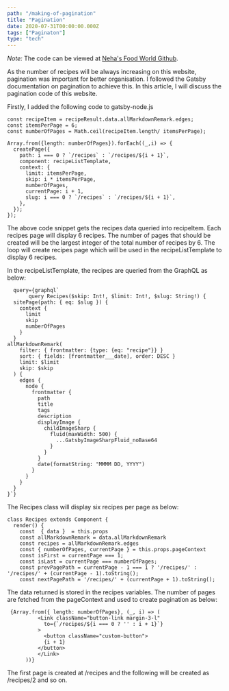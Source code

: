 ```yaml
---
path: "/making-of-pagination"
title: "Pagination"
date: 2020-07-31T00:00:00.000Z
tags: ["Paginaton"]
type: "tech"
---
```

*Note:* The code can be viewed at <a href="https://github.com/NehaDadhich/nehasFoodWorld" target="_blank" rel="noopener noreferrer" class="link">  Neha's Food World Github</a>.

As the number of recipes will be always increasing on this website, pagination was important for better organisation. I followed the Gatsby documentation on pagination to achieve this. In this article, I will discuss the pagination code of this website.

Firstly, I added the following code to gatsby-node.js

  ```Javascript{numberLines: true}
  const recipeItem = recipeResult.data.allMarkdownRemark.edges;
  const itemsPerPage = 6;
  const numberOfPages = Math.ceil(recipeItem.length/ itemsPerPage);

  Array.from({length: numberOfPages}).forEach((_,i) => {
    createPage({
      path: i === 0 ? `/recipes` : `/recipes/${i + 1}`,
      component: recipeListTemplate,
      context: {
        limit: itemsPerPage,
        skip: i * itemsPerPage,
        numberOfPages,
        currentPage: i + 1,
        slug: i === 0 ? `/recipes` : `/recipes/${i + 1}`,
      },
    });
  });
  ```
  The above code snippet gets the recipes data queried into recipeItem. Each recipes page will display 6 recipes. The number of pages that should be created will be the largest integer of the total number of recipes by 6. The loop will create recipes page which will be used in the recipeListTemplate to display 6 recipes. 

  In the recipeListTemplate, the recipes are queried from the GraphQL as below: 

```Javascript{numberLines: true}
  query={graphql`
       query Recipes($skip: Int!, $limit: Int!, $slug: String!) {
  sitePage(path: { eq: $slug }) {
    context {
      limit
      skip
      numberOfPages
    }
  }
allMarkdownRemark(
    filter: { frontmatter: {type: {eq: "recipe"}} }
    sort: { fields: [frontmatter___date], order: DESC }
    limit: $limit
    skip: $skip
  ) {
    edges {
      node {
        frontmatter {
          path
          title
          tags
          description
          displayImage {
            childImageSharp {
              fluid(maxWidth: 500) {
                ...GatsbyImageSharpFluid_noBase64
              }
            }
          }
          date(formatString: "MMMM DD, YYYY")
        }
      }
    }
  }
}`} 
```

The Recipes class will display six recipes per page as below:
```JavaScript{numberLines: true}
class Recipes extends Component {
  render() {
    const  { data }  = this.props
    const allMarkdownRemark = data.allMarkdownRemark
    const recipes = allMarkdownRemark.edges
    const { numberOfPages, currentPage } = this.props.pageContext
    const isFirst = currentPage === 1;
    const isLast = currentPage === numberOfPages;
    const prevPagePath = currentPage - 1 === 1 ? '/recipes/' : '/recipes/' + (currentPage - 1).toString();
    const nextPagePath = '/recipes/' + (currentPage + 1).toString();
```
The data returned is stored in the recipes variables. The number of pages are fetched from the pageContext and used to create pagination as below: 

```JavaScript{numberLines: true}
 {Array.from({ length: numberOfPages}, (_, i) => (
          <Link className="button-link margin-3-l"
            to={`/recipes/${i === 0 ? '' : i + 1}`}
          >
            <button className="custom-button">
            {i + 1}
          </button>
          </Link>
      ))}
```
The first page is created at /recipes and the following will be created as /recipes/2 and so on.